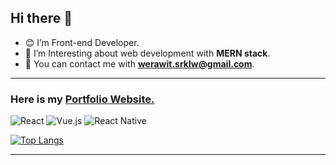 ## Hi there 👋
- 😊 I’m Front-end Developer.
- 🌱 I’m Interesting about web development with **MERN stack**.
- 🍔 You can contact me with **werawit.srklw@gmail.com**.

***

### Here is my [Portfolio Website.](http://werawit-portfolio.vercel.app/)

![React](https://img.shields.io/badge/react-%2320232a.svg?style=for-the-badge&logo=react&logoColor=%2361DAFB)
![Vue.js](https://img.shields.io/badge/vuejs-%2335495e.svg?style=for-the-badge&logo=vuedotjs&logoColor=%234FC08D)
![React Native](https://img.shields.io/badge/react_native-%2320232a.svg?style=for-the-badge&logo=react&logoColor=%2361DAFB)

[![Top Langs](https://github-readme-stats.vercel.app/api/top-langs/?username=Pansther&hide=css,vhdl&layout=compact)](https://github.com/anuraghazra/github-readme-stats)

***

<!--
**Pansther/Pansther** is a ✨ _special_ ✨ repository because its `README.md` (this file) appears on your GitHub profile.
-->
